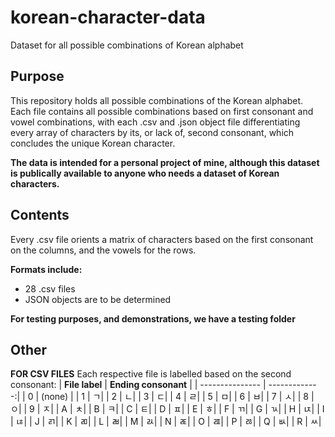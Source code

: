 # korean-character-data
Dataset for all possible combinations of Korean alphabet

## Purpose
This repository holds all possible combinations of the Korean alphabet. Each file contains all possible combinations based on first consonant and vowel combinations, with each .csv and .json object file differentiating every array of characters by its, or lack of, second consonant, which concludes the unique Korean character. 

<b>The data is intended for a personal project of mine, although this dataset is publically available to anyone who needs a dataset of Korean characters. </b>

## Contents
Every .csv file orients a matrix of characters based on the first consonant on the columns, and the vowels for the rows. 

<b>Formats include:</b>
* 28 .csv files
* JSON objects are to be determined

<b>For testing purposes, and demonstrations, we have a testing folder</b>

## Other
**FOR CSV FILES**
Each respective file is labelled based on the second consonant:
| **File label** | **Ending consonant** |
| --------------- | -------------:|
| 0 | (none) |
| 1 | ㄱ|
| 2 | ㄴ|
| 3 | ㄷ|
| 4 | ㄹ|
| 5 | ㅁ|
| 6 | ㅂ|
| 7 | ㅅ|
| 8 | ㅇ|
| 9 | ㅈ|
| A | ㅊ|
| B | ㅋ|
| C | ㅌ|
| D | ㅍ|
| E | ㅎ|
| F | ㄲ|
| G | ㄳ|
| H | ㄵ|
| I | ㄶ|
| J | ㄺ|
| K | ㄻ|
| L | ㄼ|
| M | ㄽ|
| N | ㄾ|
| O | ㄿ|
| P | ㅀ|
| Q | ㅄ|
| R | ㅆ|
